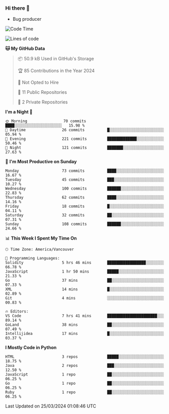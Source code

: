 ### Hi there 👋
* Bug producer


<!--START_SECTION:waka-->
![Code Time](http://img.shields.io/badge/Code%20Time-1%2C177%20hrs%2058%20mins-blue)

![Lines of code](https://img.shields.io/badge/From%20Hello%20World%20I%27ve%20Written-105.2%20thousand%20lines%20of%20code-blue)

**🐱 My GitHub Data** 

> 📦 50.9 kB Used in GitHub's Storage 
 > 
> 🏆 85 Contributions in the Year 2024
 > 
> 🚫 Not Opted to Hire
 > 
> 📜 11 Public Repositories 
 > 
> 🔑 2 Private Repositories 
 > 
**I'm a Night 🦉** 

```text
🌞 Morning                70 commits          ████░░░░░░░░░░░░░░░░░░░░░   15.98 % 
🌆 Daytime                26 commits          █░░░░░░░░░░░░░░░░░░░░░░░░   05.94 % 
🌃 Evening                221 commits         █████████████░░░░░░░░░░░░   50.46 % 
🌙 Night                  121 commits         ███████░░░░░░░░░░░░░░░░░░   27.63 % 
```
📅 **I'm Most Productive on Sunday** 

```text
Monday                   73 commits          ████░░░░░░░░░░░░░░░░░░░░░   16.67 % 
Tuesday                  45 commits          ███░░░░░░░░░░░░░░░░░░░░░░   10.27 % 
Wednesday                100 commits         ██████░░░░░░░░░░░░░░░░░░░   22.83 % 
Thursday                 62 commits          ████░░░░░░░░░░░░░░░░░░░░░   14.16 % 
Friday                   18 commits          █░░░░░░░░░░░░░░░░░░░░░░░░   04.11 % 
Saturday                 32 commits          ██░░░░░░░░░░░░░░░░░░░░░░░   07.31 % 
Sunday                   108 commits         ██████░░░░░░░░░░░░░░░░░░░   24.66 % 
```


📊 **This Week I Spent My Time On** 

```text
🕑︎ Time Zone: America/Vancouver

💬 Programming Languages: 
Solidity                 5 hrs 46 mins       █████████████████░░░░░░░░   66.78 % 
JavaScript               1 hr 50 mins        █████░░░░░░░░░░░░░░░░░░░░   21.33 % 
Go                       37 mins             ██░░░░░░░░░░░░░░░░░░░░░░░   07.33 % 
XML                      14 mins             █░░░░░░░░░░░░░░░░░░░░░░░░   02.89 % 
Git                      4 mins              ░░░░░░░░░░░░░░░░░░░░░░░░░   00.83 % 

🔥 Editors: 
VS Code                  7 hrs 41 mins       ██████████████████████░░░   89.14 % 
GoLand                   38 mins             ██░░░░░░░░░░░░░░░░░░░░░░░   07.49 % 
Intellijidea             17 mins             █░░░░░░░░░░░░░░░░░░░░░░░░   03.37 % 
```

**I Mostly Code in Python** 

```text
HTML                     3 repos             █████░░░░░░░░░░░░░░░░░░░░   18.75 % 
Java                     2 repos             ███░░░░░░░░░░░░░░░░░░░░░░   12.50 % 
JavaScript               1 repo              ██░░░░░░░░░░░░░░░░░░░░░░░   06.25 % 
Go                       1 repo              ██░░░░░░░░░░░░░░░░░░░░░░░   06.25 % 
Ruby                     1 repo              ██░░░░░░░░░░░░░░░░░░░░░░░   06.25 % 
```




 Last Updated on 25/03/2024 01:08:46 UTC
<!--END_SECTION:waka-->
